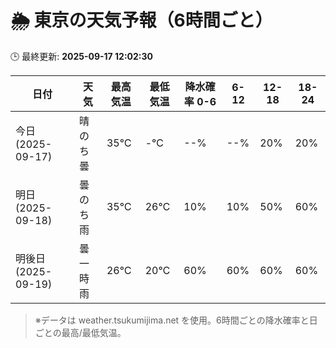 # 🌦️ 東京の天気予報（6時間ごと）

🕒 最終更新: **2025-09-17 12:02:30**

| 日付 | 天気 | 最高気温 | 最低気温 | 降水確率 0-6 | 6-12 | 12-18 | 18-24 |
|------|------|----------|----------|------------|------|------|------|
| 今日 (2025-09-17) | 晴のち曇 | 35℃ | -℃ | --% | --% | 20% | 20% |
| 明日 (2025-09-18) | 曇のち雨 | 35℃ | 26℃ | 10% | 10% | 50% | 60% |
| 明後日 (2025-09-19) | 曇一時雨 | 26℃ | 20℃ | 60% | 60% | 60% | 60% |

> ※データは weather.tsukumijima.net を使用。6時間ごとの降水確率と日ごとの最高/最低気温。